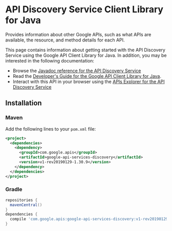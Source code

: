 # API Discovery Service Client Library for Java

Provides information about other Google APIs, such as what APIs are available, the resource, and method details for each API.

This page contains information about getting started with the API Discovery Service
using the Google API Client Library for Java. In addition, you may be interested
in the following documentation:

* Browse the [Javadoc reference for the API Discovery Service][javadoc]
* Read the [Developer's Guide for the Google API Client Library for Java][google-api-client].
* Interact with this API in your browser using the [APIs Explorer for the API Discovery Service][api-explorer]

## Installation

### Maven

Add the following lines to your `pom.xml` file:

```xml
<project>
  <dependencies>
    <dependency>
      <groupId>com.google.apis</groupId>
      <artifactId>google-api-services-discovery</artifactId>
      <version>v1-rev20190129-1.30.9</version>
    </dependency>
  </dependencies>
</project>
```

### Gradle

```gradle
repositories {
  mavenCentral()
}
dependencies {
  compile 'com.google.apis:google-api-services-discovery:v1-rev20190129-1.30.9'
}
```

[javadoc]: https://googleapis.dev/java/google-api-services-discovery/latest/index.html
[google-api-client]: https://github.com/googleapis/google-api-java-client/
[api-explorer]: https://developers.google.com/apis-explorer/#p/discovery/v1/
